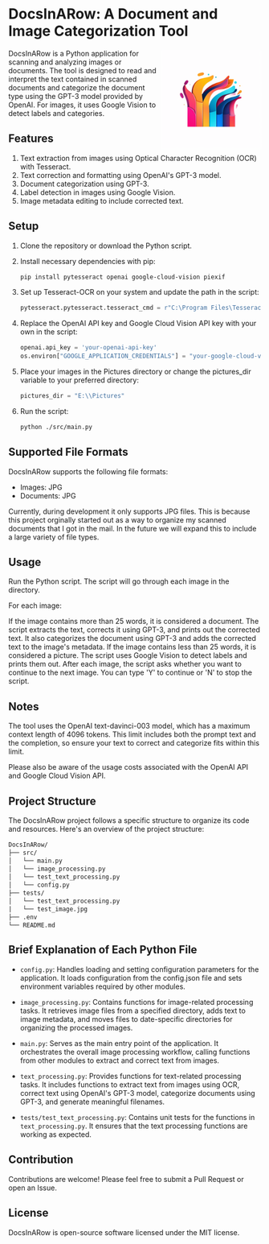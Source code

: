 # DocsInARow: A Document and Image Categorization Tool

<img src="logo.png" alt="Logo" width="200" height="200" style="float: right;">

DocsInARow is a Python application for scanning and analyzing images or documents. The tool is designed to read and interpret the text contained in scanned documents and categorize the document type using the GPT-3 model provided by OpenAI. For images, it uses Google Vision to detect labels and categories.

## Features

1. Text extraction from images using Optical Character Recognition (OCR) with Tesseract.
2. Text correction and formatting using OpenAI's GPT-3 model.
3. Document categorization using GPT-3.
4. Label detection in images using Google Vision.
5. Image metadata editing to include corrected text.

## Setup

1. Clone the repository or download the Python script.

2. Install necessary dependencies with pip:

   ```bash
   pip install pytesseract openai google-cloud-vision piexif
    ```

3. Set up Tesseract-OCR on your system and update the path in the script:

    ```python
    pytesseract.pytesseract.tesseract_cmd = r"C:\Program Files\Tesseract-OCR\tesseract.exe"
    ```

4. Replace the OpenAI API key and Google Cloud Vision API key with your own in the script:

    ```python
    openai.api_key = 'your-openai-api-key'
    os.environ["GOOGLE_APPLICATION_CREDENTIALS"] = "your-google-cloud-vision-key.json"
    ```
5. Place your images in the Pictures directory or change the pictures_dir variable to your preferred directory:

    ```python
    pictures_dir = "E:\\Pictures"
    ```

6. Run the script:

    ```bash
    python ./src/main.py
    ```

## Supported File Formats

DocsInARow supports the following file formats:

- Images: JPG
- Documents: JPG

Currently, during development it only supports JPG files. This is because this project orginally started out as a way to organize my scanned documents that I got in the mail. In the future we will expand this to include a large variety of file types.

## Usage

Run the Python script. The script will go through each image in the directory.

For each image:

If the image contains more than 25 words, it is considered a document. The script extracts the text, corrects it using GPT-3, and prints out the corrected text. It also categorizes the document using GPT-3 and adds the corrected text to the image's metadata.
If the image contains less than 25 words, it is considered a picture. The script uses Google Vision to detect labels and prints them out.
After each image, the script asks whether you want to continue to the next image. You can type 'Y' to continue or 'N' to stop the script.

## Notes

The tool uses the OpenAI text-davinci-003 model, which has a maximum context length of 4096 tokens. This limit includes both the prompt text and the completion, so ensure your text to correct and categorize fits within this limit.

Please also be aware of the usage costs associated with the OpenAI API and Google Cloud Vision API.

## Project Structure

The DocsInARow project follows a specific structure to organize its code and resources. Here's an overview of the project structure:

```
DocsInARow/
├── src/
│   └── main.py
│   └── image_processing.py
│   └── test_text_processing.py
│   └── config.py 
├── tests/
│   └── test_text_processing.py
|   └── test_image.jpg
├── .env
└── README.md
```

## Brief Explanation of Each Python File

* `config.py`: Handles loading and setting configuration parameters for the application. It loads configuration from the config.json file and sets environment variables required by other modules.

* `image_processing.py`: Contains functions for image-related processing tasks. It retrieves image files from a specified directory, adds text to image metadata, and moves files to date-specific directories for organizing the processed images.

* `main.py`: Serves as the main entry point of the application. It orchestrates the overall image processing workflow, calling functions from other modules to extract and correct text from images.

* `text_processing.py`: Provides functions for text-related processing tasks. It includes functions to extract text from images using OCR, correct text using OpenAI's GPT-3 model, categorize documents using GPT-3, and generate meaningful filenames.

* `tests/test_text_processing.py`: Contains unit tests for the functions in `text_processing.py`. It ensures that the text processing functions are working as expected.

## Contribution

Contributions are welcome! Please feel free to submit a Pull Request or open an Issue.

## License

DocsInARow is open-source software licensed under the MIT license.